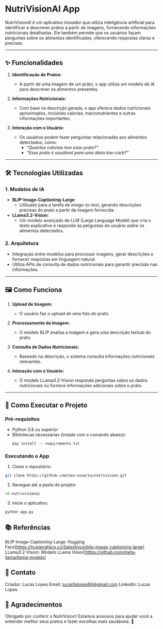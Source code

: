 # NutriVisionAI App

NutriVisionAI é um aplicativo inovador que utiliza inteligência artificial para identificar e descrever pratos a partir de imagens, fornecendo informações nutricionais detalhadas. Ele também permite que os usuários façam perguntas sobre os alimentos identificados, oferecendo respostas claras e precisas.

---

## ✨ Funcionalidades

1. **Identificação de Pratos:**
   - A partir de uma imagem de um prato, o app utiliza um modelo de IA para descrever os alimentos presentes.

2. **Informações Nutricionais:**
   - Com base na descrição gerada, o app oferece dados nutricionais aproximados, incluindo calorias, macronutrientes e outras informações importantes.

3. **Interação com o Usuário:**
   - Os usuários podem fazer perguntas relacionadas aos alimentos detectados, como:
     - *"Quantas calorias tem esse prato?"*
     - *"Esse prato é saudável para uma dieta low-carb?"*

---

## 🛠️ Tecnologias Utilizadas

### 1. **Modelos de IA**
   - **BLIP-Image-Captioning-Large**:
     - Utilizado para a tarefa de *image-to-text*, gerando descrições precisas do prato a partir da imagem fornecida.
   - **LLama3.2-Vision**:
     - Um modelo avançado de LLM (Large Language Model) que cria o texto explicativo e responde às perguntas do usuário sobre os alimentos detectados.

### 2. **Arquitetura**
   - Integração entre modelos para processar imagens, gerar descrições e fornecer respostas em linguagem natural.
   - Utiliza APIs de consulta de dados nutricionais para garantir precisão nas informações.

---

## 🖼️ Como Funciona

1. **Upload de Imagem:**
   - O usuário faz o upload de uma foto do prato.

2. **Processamento da Imagem:**
   - O modelo BLIP analisa a imagem e gera uma descrição textual do prato.

3. **Consulta de Dados Nutricionais:**
   - Baseado na descrição, o sistema consulta informações nutricionais relevantes.

4. **Interação com o Usuário:**
   - O modelo LLama3.2-Vision responde perguntas sobre os dados nutricionais ou fornece informações adicionais sobre o prato.

---

## 🚀 Como Executar o Projeto

### Pré-requisitos
- Python 3.8 ou superior
- Bibliotecas necessárias (instale com o comando abaixo):
  ```bash
  pip install -r requirements.txt
  ```
### Executando o App
1. Clone o repositório:
```bash
git clone https://github.com/seu-usuario/nutrivision.git
```
2. Navegue até a pasta do projeto:
```bash
cd nutrivisionai
```
3. Inicie o aplicativo:
```bash
python app.py
```

## 📚 Referências
BLIP-Image-Captioning-Large: Hugging Face[https://huggingface.co/Salesforce/blip-image-captioning-large]
LLama3.2-Vision: Modelo LLama Vision[https://github.com/meta-llama/llama-models]

## 📧 Contato
Criador: Lucas Lopes
Email: lucasfalopes66@gmail.com
LinkedIn: Lucas Lopes

## 🌟 Agradecimentos
Obrigado por conferir o NutriVision! Estamos ansiosos para ajudar você a entender melhor seus pratos e fazer escolhas mais saudáveis. 🍎
